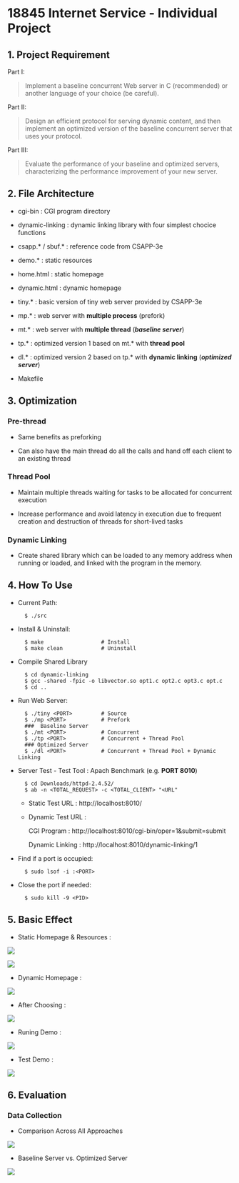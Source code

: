 # 18845 Internet Service - Individual Project

## 1. Project Requirement

Part I:

> Implement a baseline concurrent Web server in C (recommended) or another language of your choice (be careful).

Part II:

> Design an efficient protocol for serving dynamic content, and then implement an optimized version of the baseline concurrent server that uses your protocol.

Part III:

> Evaluate the performance of your baseline and optimized servers, characterizing the performance improvement of your new server.

## 2. File Architecture

* cgi-bin : CGI program directory 

* dynamic-linking : dynamic linking library with four simplest chocice functions

* csapp.* / sbuf.* : reference code from CSAPP-3e

* demo.* : static resources

* home.html : static homepage

* dynamic.html : dynamic homepage

* tiny.* : basic version of tiny web server provided by CSAPP-3e

* mp.* : web server with **multiple process** (prefork)

* mt.* : web server with **multiple thread** (***baseline server***)

* tp.* : optimized version 1 based on mt.* with **thread pool**

* dl.* : optimized version 2 based on tp.* with **dynamic linking** (***optimized server***)

* Makefile 

## 3. Optimization

### Pre-thread 

* Same benefits as preforking

* Can also have the main thread do all the calls and hand off each client to an existing thread

### Thread Pool

* Maintain multiple threads waiting for tasks to be allocated for concurrent execution 
  
* Increase performance and avoid latency in execution due to frequent creation and destruction of threads for short-lived tasks

### Dynamic Linking

* Create shared library which can be loaded to any memory address when running or loaded, and linked with the program in the memory.
  
## 4. How To Use 

* Current Path:
        
        $ ./src

* Install & Uninstall:

        $ make                  # Install
        $ make clean            # Uninstall

* Compile Shared Library

        $ cd dynamic-linking
        $ gcc -shared -fpic -o libvector.so opt1.c opt2.c opt3.c opt.c
        $ cd ..

* Run Web Server: 
  
        $ ./tiny <PORT>         # Source 
        $ ./mp <PORT>           # Prefork
        ###  Baseline Server
        $ ./mt <PORT>           # Concurrent
        $ ./tp <PORT>           # Concurrent + Thread Pool
        ### Optimized Server
        $ ./dl <PORT>           # Concurrent + Thread Pool + Dynamic Linking 
 
* Server Test - Test Tool : Apach Benchmark (e.g. **PORT 8010**)

        $ cd Downloads/httpd-2.4.52/
        $ ab -n <TOTAL_REQUEST> -c <TOTAL_CLIENT> "<URL"
        
    * Static Test URL : http://localhost:8010/

    * Dynamic Test URL :
  
      CGI Program : http://localhost:8010/cgi-bin/oper=1&submit=submit

      Dynamic Linking : http://localhost:8010/dynamic-linking/1

* Find if a port is occupied:

        $ sudo lsof -i :<PORT>

* Close the port if needed:

        $ sudo kill -9 <PID>

## 5. Basic Effect

* Static Homepage & Resources :

![](./src/Report/home.png)

![](./src/Report/jpgdemo.png)

* Dynamic Homepage :

![](./src/Report/dynamicdemo.png)

* After Choosing :

![](./src/Report/choicedemo.png)

* Runing Demo :

![](./src/Report/run.png)

* Test Demo :

![](./src/Report/abtest.png)

## 6. Evaluation

### Data Collection

* Comparison Across All Approaches
  
![](./src/Report/compare.png)

* Baseline Server vs. Optimized Server

![](./src/Report/MT_vs_DL.png)
